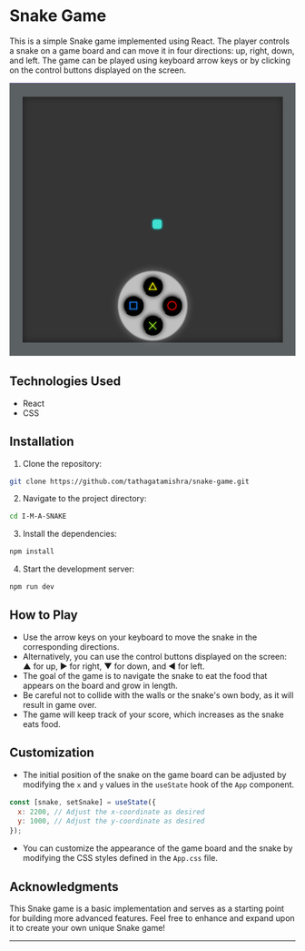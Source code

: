 # Snake Game

This is a simple Snake game implemented using React. The player controls a snake on a game board and can move it in four directions: up, right, down, and left. The game can be played using keyboard arrow keys or by clicking on the control buttons displayed on the screen.

![Snake Game Screenshot](./screenshot.png)

## Technologies Used

- React
- CSS

## Installation

1. Clone the repository:

```bash
git clone https://github.com/tathagatamishra/snake-game.git
```

2. Navigate to the project directory:

```bash
cd I-M-A-SNAKE
```

3. Install the dependencies:

```bash
npm install
```

4. Start the development server:

```bash
npm run dev
```

## How to Play

- Use the arrow keys on your keyboard to move the snake in the corresponding directions.
- Alternatively, you can use the control buttons displayed on the screen: ▲ for up, ► for right, ▼ for down, and ◄ for left.
- The goal of the game is to navigate the snake to eat the food that appears on the board and grow in length.
- Be careful not to collide with the walls or the snake's own body, as it will result in game over.
- The game will keep track of your score, which increases as the snake eats food.

## Customization

- The initial position of the snake on the game board can be adjusted by modifying the `x` and `y` values in the `useState` hook of the `App` component.

```jsx
const [snake, setSnake] = useState({
  x: 2200, // Adjust the x-coordinate as desired
  y: 1000, // Adjust the y-coordinate as desired
});
```

- You can customize the appearance of the game board and the snake by modifying the CSS styles defined in the `App.css` file.

## Acknowledgments

This Snake game is a basic implementation and serves as a starting point for building more advanced features. Feel free to enhance and expand upon it to create your own unique Snake game!

---
